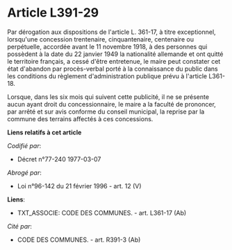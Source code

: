 # Article L391-29

Par dérogation aux dispositions de l'article L. 361-17, à titre exceptionnel, lorsqu'une concession trentenaire,
cinquantenaire, centenaire ou perpétuelle, accordée avant le 11 novembre 1918, à des personnes qui possèdent à la date du 22
janvier 1949 la nationalité allemande et ont quitté le territoire français, a cessé d'être entretenue, le maire peut
constater cet état d'abandon par procès-verbal porté à la connaissance du public dans les conditions du règlement
d'administration publique prévu à l'article L361-18.

Lorsque, dans les six mois qui suivent cette publicité, il ne se présente aucun ayant droit du concessionnaire, le maire a la
faculté de prononcer, par arrêté et sur avis conforme du conseil municipal, la reprise par la commune des terrains affectés à
ces concessions.

**Liens relatifs à cet article**

_Codifié par_:

  - Décret n°77-240 1977-03-07

_Abrogé par_:

  - Loi n°96-142 du 21 février 1996 - art. 12 (V)

**Liens**:

  - TXT_ASSOCIE: CODE DES COMMUNES. - art. L361-17 (Ab)

_Cité par_:

  - CODE DES COMMUNES. - art. R391-3 (Ab)
